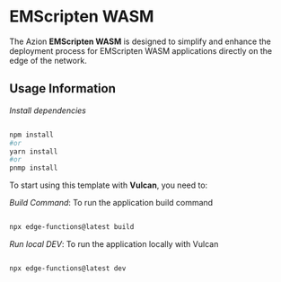 # EMScripten WASM

The Azion **EMScripten WASM** is designed to simplify and enhance the deployment process for EMScripten WASM applications directly on the edge of the network.

## Usage Information

_Install dependencies_

```bash

npm install
#or
yarn install
#or
pnmp install

```

To start using this template with **Vulcan**, you need to:

_Build Command_: To run the application build command

```bash

npx edge-functions@latest build

```

_Run local DEV_: To run the application locally with Vulcan

```bash

npx edge-functions@latest dev

```
